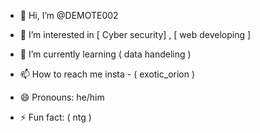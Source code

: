 - 👋 Hi, I’m @DEMOTE002
- 👀 I’m interested in [ Cyber security] , [ web developing ] 
- 🌱 I’m currently learning ( data handeling ) 

- 📫 How to reach me insta - ( exotic_orion ) 
- 😄 Pronouns: he/him
- ⚡ Fun fact: ( ntg ) 

<!---
DEMOTE002/DEMOTE002 is a ✨ special ✨ repository because its `README.md` (this file) appears on your GitHub profile.
You can click the Preview link to take a look at your changes.
--->
